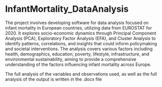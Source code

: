 # InfantMortality_DataAnalysis

The project involves developing software for data analysis focused on infant mortality in European countries, utilizing data from EUROSTAT for 2020. It explores socio-economic dynamics through Principal Component Analysis (PCA), Exploratory Factor Analysis (EFA), and Cluster Analysis to identify patterns, correlations, and insights that could inform policymaking and societal interventions. The analysis covers various factors including health, demographics, education, poverty, lifestyle, infrastructure, and environmental sustainability, aiming to provide a comprehensive understanding of the factors influencing infant mortality across Europe.

The full analysis of the variables and observations used, as well as the full analysis of the output is written in the .docx file 
